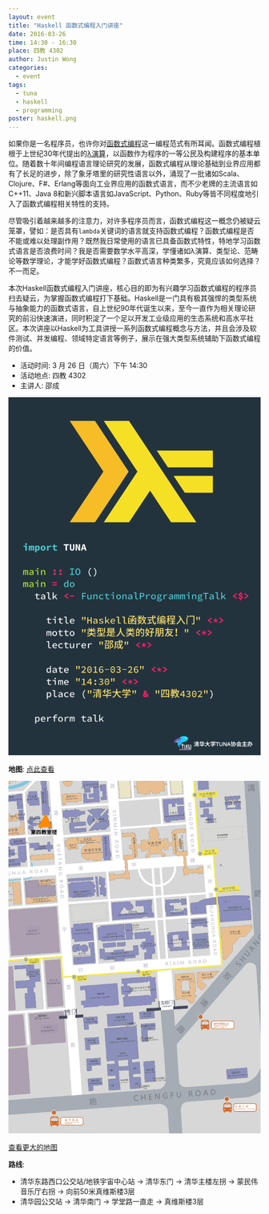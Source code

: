 ```yaml
---
layout: event
title: "Haskell 函数式编程入门讲座"
date: 2016-03-26
time: 14:30 - 16:30
place: 四教 4302
author: Justin Wong
categories:
  - event
tags:
  - tuna
  - haskell
  - programming
poster: haskell.png
---
```


如果你是一名程序员，也许你对[函数式编程](https://en.wikipedia.org/wiki/Functional_programming)这一编程范式有所耳闻。函数式编程植根于上世纪30年代提出的[λ演算](https://en.wikipedia.org/wiki/Lambda_calculus)，以函数作为程序的一等公民及构建程序的基本单位。随着数十年间编程语言理论研究的发展，函数式编程从理论基础到业界应用都有了长足的进步，除了象牙塔里的研究性语言以外，涌现了一批诸如Scala、Clojure、F#、Erlang等面向工业界应用的函数式语言，而不少老牌的主流语言如C++11、Java 8和新兴脚本语言如JavaScript、Python、Ruby等皆不同程度地引入了函数式编程相关特性的支持。

尽管吸引着越来越多的注意力，对许多程序员而言，函数式编程这一概念仍被疑云笼罩，譬如：是否具有`lambda`关键词的语言就支持函数式编程？函数式编程是否不能或难以处理副作用？既然我日常使用的语言已具备函数式特性，特地学习函数式语言是否浪费时间？我是否需要数学水平高深，学懂诸如λ演算、类型论、范畴论等数学理论，才能学好函数式编程？函数式语言种类繁多，究竟应该如何选择？不一而足。

本次Haskell函数式编程入门讲座，核心目的即为有兴趣学习函数式编程的程序员扫去疑云，为掌握函数式编程打下基础。Haskell是一门具有极其强悍的类型系统与抽象能力的函数式语言，自上世纪90年代诞生以来，至今一直作为相关理论研究的前沿快速演进，同时积淀了一个足以开发工业级应用的生态系统和高水平社区。本次讲座以Haskell为工具讲授一系列函数式编程概念与方法，并且会涉及软件测试、并发编程、领域特定语言等例子，展示在强大类型系统辅助下函数式编程的价值。

- 活动时间: 3 月 26 日（周六）下午 14:30
- 活动地点: 四教 4302
- 主讲人: 邵成

<!--more-->

![](/assets/img/events/haskell.png)


**地图**:  <a class="visible-xs" href="https://www.openstreetmap.org/?mlat=40.00111&amp;mlon=116.32148#map=18/40.00111/116.32148">点此查看</a>

<img class="hidden-xs" src="/assets/img/events/map_t4.png" />

<a class="hidden-xs" href="https://www.openstreetmap.org/?mlat=40.00111&amp;mlon=116.32148#map=18/40.00111/116.32148">查看更大的地图</a>

**路线**:

- 清华东路西口公交站/地铁宇宙中心站 -> 清华东门 -> 清华主楼左拐 -> 蒙民伟音乐厅右拐 -> 向前50米真维斯楼3层
- 清华园公交站 -> 清华南门 -> 学堂路一直走 -> 真维斯楼3层
